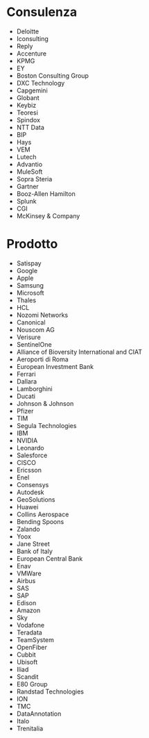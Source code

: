 # Consulenza
* Deloitte
* Iconsulting
* Reply
* Accenture
* KPMG
* EY
* Boston Consulting Group
* DXC Technology
* Capgemini
* Globant
* Keybiz
* Teoresi
* Spindox
* NTT Data
* BIP
* Hays
* VEM
* Lutech
* Advantio
* MuleSoft
* Sopra Steria
* Gartner
* Booz-Allen Hamilton
* Splunk
* CGI
* McKinsey & Company

# Prodotto
* Satispay
* Google
* Apple
* Samsung
* Microsoft
* Thales
* HCL
* Nozomi Networks
* Canonical
* Nouscom AG
* Verisure
* SentinelOne
* Alliance of Bioversity International and CIAT
* Aeroporti di Roma
* European Investment Bank
* Ferrari
* Dallara
* Lamborghini
* Ducati
* Johnson & Johnson
* Pfizer
* TIM
* Segula Technologies
* IBM
* NVIDIA
* Leonardo
* Salesforce
* CISCO
* Ericsson
* Enel
* Consensys
* Autodesk
* GeoSolutions
* Huawei
* Collins Aerospace
* Bending Spoons
* Zalando
* Yoox
* Jane Street
* Bank of Italy
* European Central Bank
* Enav
* VMWare
* Airbus
* SAS
* SAP
* Edison
* Amazon
* Sky
* Vodafone
* Teradata
* TeamSystem
* OpenFiber
* Cubbit
* Ubisoft
* Iliad
* Scandit
* E80 Group
* Randstad Technologies
* ION
* TMC
* DataAnnotation
* Italo
* Trenitalia
